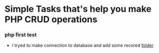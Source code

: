# Simple Tasks that's help you make PHP CRUD operations

### php first test

- I tryed to make connection to database and add some recored [folder](/src/module/dev/php-first-test)
